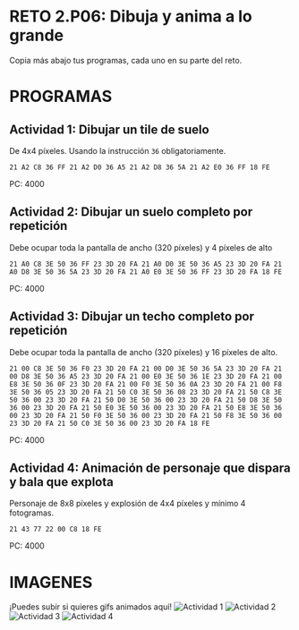# RETO 2.P06: Dibuja y anima a lo grande
Copia más abajo tus programas, cada uno en su parte del reto.

# PROGRAMAS

## Actividad 1: Dibujar un tile de suelo
De 4x4 píxeles. Usando la instrucción `36` obligatoriamente.
```
21 A2 C8 36 FF 21 A2 D0 36 A5 21 A2 D8 36 5A 21 A2 E0 36 FF 18 FE 
```
PC: 4000

## Actividad 2: Dibujar un suelo completo por repetición
Debe ocupar toda la pantalla de ancho (320 píxeles) y 4 píxeles de alto
```
21 A0 C8 3E 50 36 FF 23 3D 20 FA 21 A0 D0 3E 50 36 A5 23 3D 20 FA 21 A0 D8 3E 50 36 5A 23 3D 20 FA 21 A0 E0 3E 50 36 FF 23 3D 20 FA 18 FE
```
PC: 4000

## Actividad 3: Dibujar un techo completo por repetición
Debe ocupar toda la pantalla de ancho (320 píxeles) y 16 píxeles de alto.
```
21 00 C8 3E 50 36 F0 23 3D 20 FA 21 00 D0 3E 50 36 5A 23 3D 20 FA 21 00 D8 3E 50 36 A5 23 3D 20 FA 21 00 E0 3E 50 36 1E 23 3D 20 FA 21 00 E8 3E 50 36 0F 23 3D 20 FA 21 00 F0 3E 50 36 0A 23 3D 20 FA 21 00 F8 3E 50 36 05 23 3D 20 FA 21 50 C0 3E 50 36 08 23 3D 20 FA 21 50 C8 3E 50 36 00 23 3D 20 FA 21 50 D0 3E 50 36 00 23 3D 20 FA 21 50 D8 3E 50 36 00 23 3D 20 FA 21 50 E0 3E 50 36 00 23 3D 20 FA 21 50 E8 3E 50 36 00 23 3D 20 FA 21 50 F0 3E 50 36 00 23 3D 20 FA 21 50 F8 3E 50 36 00 23 3D 20 FA 21 50 C0 3E 50 36 00 23 3D 20 FA 18 FE
```
PC: 4000

## Actividad 4: Animación de personaje que dispara y bala que explota
Personaje de 8x8 píxeles y explosión de 4x4 píxeles y mínimo 4 fotogramas.
```
21 43 77 22 00 C8 18 FE
```
PC: 4000

# IMAGENES
¡Puedes subir si quieres gifs animados aquí!
![Actividad 1](/tuimagen1.png)
![Actividad 2](/tuimagen2.png)
![Actividad 3](/tuimagen3.png)
![Actividad 4](/tuimagen4.png)
